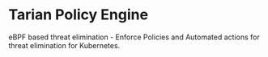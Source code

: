# Tarian Policy Engine
eBPF based threat elimination - Enforce Policies and Automated actions for threat elimination for Kubernetes.
